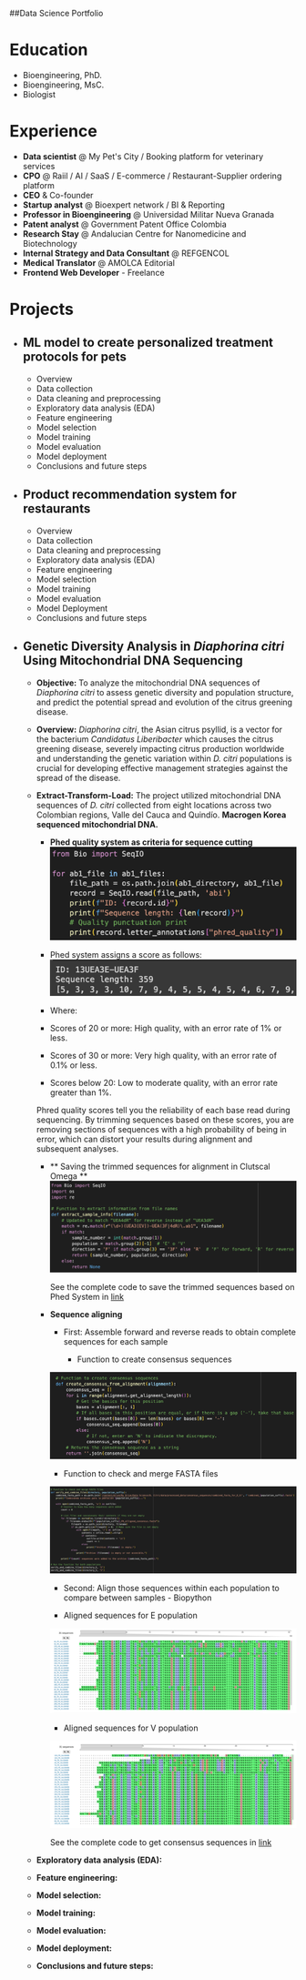 ##Data Science Portfolio

# Education

- Bioengineering, PhD.
- Bioengineering, MsC.
- Biologist

# Experience

+ **Data scientist** @ My Pet's City / Booking platform for veterinary services
+ **CPO** @ Raiil / AI / SaaS / E-commerce / Restaurant-Supplier ordering platform
+ **CEO** & Co-founder
+ **Startup analyst** @ Bioexpert network / BI & Reporting
+ **Professor in Bioengineering** @ Universidad Militar Nueva Granada
+ **Patent analyst** @ Government Patent Office Colombia
+ **Research Stay** @ Andalucian Centre for Nanomedicine and Biotechnology
+ **Internal Strategy and Data Consultant** @ REFGENCOL
+ **Medical Translator** @ AMOLCA Editorial
+ **Frontend Web Developer** - Freelance

# Projects
+ ## **ML model to create personalized treatment protocols for pets**
  + Overview
  + Data collection
  + Data cleaning and preprocessing
  + Exploratory data analysis (EDA)
  + Feature engineering
  + Model selection
  + Model training
  + Model evaluation
  + Model deployment
  + Conclusions and future steps
    
+ ## **Product recommendation system for restaurants**
  + Overview
  + Data collection
  + Data cleaning and preprocessing
  + Exploratory data analysis (EDA)
  + Feature engineering
  + Model selection
  + Model training
  + Model evaluation
  + Model Deployment
  + Conclusions and future steps

+ ## **Genetic Diversity Analysis in _Diaphorina citri_ Using Mitochondrial DNA Sequencing**
  + **Objective:** To analyze the mitochondrial DNA sequences of _Diaphorina citri_ to assess genetic diversity and population structure, and predict the potential spread and evolution of the citrus greening disease.
    
  + **Overview:** _Diaphorina citri_, the Asian citrus psyllid, is a vector for the bacterium _Candidatus Liberibacter_ which causes the citrus greening disease, severely impacting citrus production worldwide and understanding the genetic variation within _D. citri_ populations is crucial for developing effective management strategies against the spread of the disease.
    
  + **Extract-Transform-Load:** The project utilized mitochondrial DNA sequences of _D. citri_ collected from eight locations across two Colombian regions, Valle del Cauca and Quindío. **Macrogen Korea sequenced mitochondrial DNA.**

     + **Phed quality system as criteria for sequence cutting**
      ![Texto alternativo](/assets/img/prhed_punctuation.png)
      
      + Phed system assigns a score as follows:
      ![Texto alternativo](/assets/img/phred_results.png)

     + Where:
      + Scores of 20 or more: High quality, with an error rate of 1% or less.
      + Scores of 30 or more: Very high quality, with an error rate of 0.1% or less.
      + Scores below 20: Low to moderate quality, with an error rate greater than 1%.

    Phred quality scores tell you the reliability of each base read during sequencing. By trimming sequences based on these scores, you are removing sections of sequences with a high probability of being in error, which can distort your results during alignment and subsequent analyses.

    + ** Saving the trimmed sequences for alignment in Clutscal Omega **
       ![Texto alternativo](/assets/img/trimmed-1.png)

      See the complete code to save the trimmed sequences based on Phed System in [link](https://github.com/mmoncayod/ds-portfolio)
   
    + **Sequence aligning**
      
      + First: Assemble forward and reverse reads to obtain complete sequences for each sample
   
        + Function to create consensus sequences
     
      ![Texto alternativo](/assets/img/concensus_sequence_1.png)
   
        + Function to check and merge FASTA files
      
      ![Texto alternativo](/assets/img/concensus_sequence_2.png)
   
      + Second: Align those sequences within each population to compare between samples - Biopython
     
      + Aligned sequences for E population
   
      ![Texto alternativo](/assets/img/aligned_sequence_E.png)
   
      + Aligned sequences for V population
   
      ![Texto alternativo](/assets/img/aligned_sequence_V.png)
      
      See the complete code to get consensus sequences in [link](https://github.com/mmoncayod/ds-portfolio)

  + **Exploratory data analysis (EDA):**
  + **Feature engineering:**
  + **Model selection:**
  + **Model training:**
  + **Model evaluation:**
  + **Model deployment:**
  + **Conclusions and future steps:**


